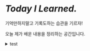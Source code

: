 # *Today I Learned.*
기억만하지말고 기록도하는 습관을 기르자!

오늘 제가 배운 내용을 정리하는 공간입니다.

<details>
  <summary>test</summary>
  <ul>
    <li>
      <details>
      <summary><a href="https://github.com/Mino777/TIL" target="_blank">test</a></summary>
        <ul>
          <li><a href="https://github.com/Mino777/TIL" target="_blank">test</a></li>
        </ul>
      </details>
    </li>
  <summary>test</summary>
  <ul>
    <li>
      <details>
      <summary><a href="https://github.com/Mino777/TIL" target="_blank">test</a></summary>
        <ul>
          <li><a href="https://github.com/Mino777/TIL" target="_blank">test</a></li>
        </ul>
      </details>
    </li>
  <summary>test</summary>
  <ul>
    <li>
      <details>
      <summary><a href="https://github.com/Mino777/TIL" target="_blank">test</a></summary>
        <ul>
          <li><a href="https://github.com/Mino777/TIL" target="_blank">test</a></li>
        </ul>
      </details>
    </li>
  <summary>test</summary>
  <ul>
    <li>
      <details>
      <summary><a href="https://github.com/Mino777/TIL" target="_blank">test</a></summary>
        <ul>
          <li><a href="https://github.com/Mino777/TIL" target="_blank">test</a></li>
        </ul>
      </details>
    </li>
   
